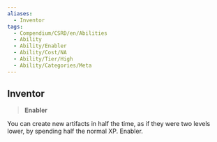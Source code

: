 ```yaml
---
aliases:
  - Inventor
tags:
  - Compendium/CSRD/en/Abilities
  - Ability
  - Ability/Enabler
  - Ability/Cost/NA
  - Ability/Tier/High
  - Ability/Categories/Meta
---
```

  
    
## Inventor    
>**Enabler**  
    
You can create new artifacts in half the time, as if they were two levels lower, by spending half the normal XP. Enabler.